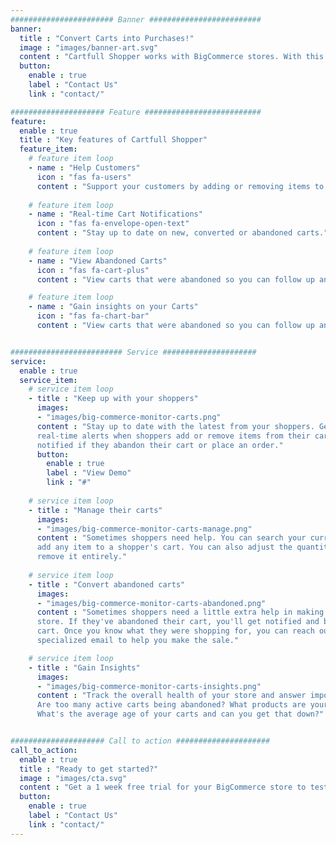 ```yaml
---
####################### Banner #########################
banner:
  title : "Convert Carts into Purchases!"
  image : "images/banner-art.svg"
  content : "Cartfull Shopper works with BigCommerce stores. With this new tool, you can effectively monitor and manage the carts in your store to help convert carts into purchases for your business."
  button:
    enable : true
    label : "Contact Us"
    link : "contact/"

##################### Feature ##########################
feature:
  enable : true
  title : "Key features of Cartfull Shopper"
  feature_item:
    # feature item loop
    - name : "Help Customers"
      icon : "fas fa-users"
      content : "Support your customers by adding or removing items to their carts."
      
    # feature item loop
    - name : "Real-time Cart Notifications"
      icon : "fas fa-envelope-open-text"
      content : "Stay up to date on new, converted or abandoned carts."
      
    # feature item loop
    - name : "View Abandoned Carts"
      icon : "fas fa-cart-plus"
      content : "View carts that were abandoned so you can follow up and close the sale."

    # feature item loop
    - name : "Gain insights on your Carts"
      icon : "fas fa-chart-bar"
      content : "View carts that were abandoned so you can follow up and close the sale."


######################### Service #####################
service:
  enable : true
  service_item:
    # service item loop
    - title : "Keep up with your shoppers"
      images:
      - "images/big-commerce-monitor-carts.png"
      content : "Stay up to date with the latest from your shoppers. Get
      real-time alerts when shoppers add or remove items from their cart. You'll also be
      notified if they abandon their cart or place an order."
      button:
        enable : true
        label : "View Demo"
        link : "#"
        
    # service item loop
    - title : "Manage their carts"
      images:
      - "images/big-commerce-monitor-carts-manage.png"
      content : "Sometimes shoppers need help. You can search your current inventory and
      add any item to a shopper's cart. You can also adjust the quantity of those items or
      remove it entirely."
        
    # service item loop
    - title : "Convert abandoned carts"
      images:
      - "images/big-commerce-monitor-carts-abandoned.png"
      content : "Sometimes shoppers need a little extra help in making a purchase in your
      store. If they've abandoned their cart, you'll get notified and be able to view that
      cart. Once you know what they were shopping for, you can reach out with a
      specialized email to help you make the sale."

    # service item loop
    - title : "Gain Insights"
      images:
      - "images/big-commerce-monitor-carts-insights.png"
      content : "Track the overall health of your store and answer important questions.
      Are too many active carts being abandoned? What products are your most abandoned?
      What's the average age of your carts and can you get that down?"


##################### Call to action #####################
call_to_action:
  enable : true
  title : "Ready to get started?"
  image : "images/cta.svg"
  content : "Get a 1 week free trial for your BigCommerce store to test the tool yourself."
  button:
    enable : true
    label : "Contact Us"
    link : "contact/"
---
```

